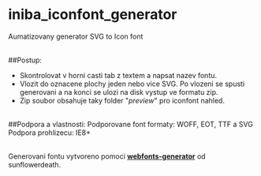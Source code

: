 # iniba_iconfont_generator
Aumatizovany generator SVG to Icon font<br><br>

##Postup:
- Skontrolovat v horni casti tab z textem a napsat nazev fontu.<br>
- Vlozit do oznacene plochy jeden nebo vice SVG. Po vlozeni se spusti generovani a na konci se ulozi na disk vystup ve formatu zip.<br>
- Zip soubor obsahuje taky folder "_preview_" pro iconfont nahled.<br><br>

##Podpora a vlastnosti:
Podporovane font formaty: WOFF, EOT, TTF a SVG<br>
Podpora prohlizecu: IE8+<br><br>

Generovani fontu vytvoreno pomoci <a href="https://github.com/sunflowerdeath/webfonts-generator"><b>webfonts-generator</b></a> od sunflowerdeath.
